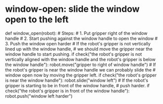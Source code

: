 

# window-open: slide the window open to the left
def window_open(robot):
    # Steps:
    #  1. Put gripper right of the window handle
    #  2. Start pushing against the window handle to open the window
    #  3. Push the window open harder
    # If the robot's gripper is not vertically lined up with the window handle,
    # we should move the gripper near the window handle to start pushing.
    if check("the robot's gripper is not vertically aligned with the window handle and the robot's gripper is below the window handle"):
        robot.move("gripper to right of window handle")
    # If the robot's gripper is near the window handle we can probably slide the
    # window open now by moving the gripper left.
    if check("the robot's gripper is near the window handle"):
        robot.slide("window left")
    # If the robot's gripper is starting to be in front of the window handle,
    # push harder.
    if check("the robot's gripper is in front of the window handle"):
        robot.push("window left harder")